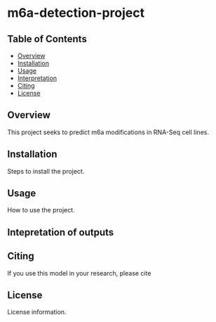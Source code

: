 # m6a-detection-project

## Table of Contents
- [Overview](#overview)
- [Installation](#installation)
- [Usage](#usage)
- [Interpretation](#intepretation)
- [Citing](#citing)
- [License](#license)

## Overview
This project seeks to predict m6a modifications in RNA-Seq cell lines.

## Installation
Steps to install the project.

## Usage
How to use the project.

## Intepretation of outputs

## Citing
If you use this model in your research, please cite 

## License
License information.
